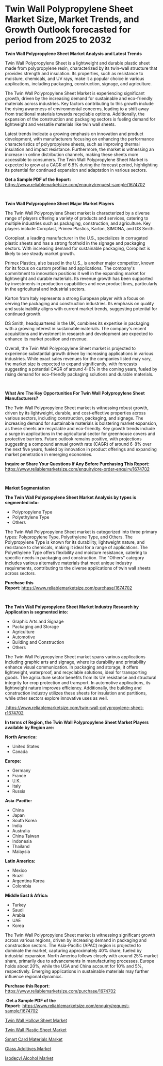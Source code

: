 <p><h1>Twin Wall Polypropylene Sheet Market Size, Market Trends, and Growth Outlook forecasted for period from 2025 to 2032</h1></p><p><strong>Twin Wall Polypropylene Sheet Market Analysis and Latest Trends</strong></p>
<p><p>Twin Wall Polypropylene Sheet is a lightweight and durable plastic sheet made from polypropylene resin, characterized by its twin-wall structure that provides strength and insulation. Its properties, such as resistance to moisture, chemicals, and UV rays, make it a popular choice in various applications, including packaging, construction, signage, and agriculture.</p><p>The Twin Wall Polypropylene Sheet Market is experiencing significant growth, driven by the increasing demand for sustainable and eco-friendly materials across industries. Key factors contributing to this growth include the rising awareness of environmental concerns, leading to a shift away from traditional materials towards recyclable options. Additionally, the expansion of the construction and packaging sectors is fueling demand for lightweight and versatile materials like twin wall sheets.</p><p>Latest trends indicate a growing emphasis on innovation and product development, with manufacturers focusing on enhancing the performance characteristics of polypropylene sheets, such as improving thermal insulation and impact resistance. Furthermore, the market is witnessing an increase in online distribution channels, making these sheets more accessible to consumers. The Twin Wall Polypropylene Sheet Market is expected to grow at a CAGR of 6.8% during the forecast period, highlighting its potential for continued expansion and adaptation in various sectors.</p></p>
<p><strong>Get a Sample PDF of the Report:&nbsp;</strong> <a href="https://www.reliablemarketsize.com/enquiry/request-sample/1674702?utm_campaign=1895&utm_medium=2&utm_source=Github&utm_content=ia&utm_term=01042025&utm_id=twin-wall-polypropylene-sheet">https://www.reliablemarketsize.com/enquiry/request-sample/1674702</a></p>
<p>&nbsp;</p>
<p><strong>Twin Wall Polypropylene Sheet Major Market Players</strong></p>
<p><p>The Twin Wall Polypropylene Sheet market is characterized by a diverse range of players offering a variety of products and services, catering to multiple industries such as packaging, construction, and agriculture. Key players include Coroplast, Primex Plastics, Karton, SIMONA, and DS Smith. </p><p>Coroplast, a leading manufacturer in the U.S., specializes in corrugated plastic sheets and has a strong foothold in the signage and packaging sectors. With increasing demand for sustainable packaging, Coroplast is likely to see steady market growth.</p><p>Primex Plastics, also based in the U.S., is another major competitor, known for its focus on custom profiles and applications. The company's commitment to innovation positions it well in the expanding market for lightweight and durable materials. Its revenue growth has been supported by investments in production capabilities and new product lines, particularly in the agricultural and industrial sectors.</p><p>Karton from Italy represents a strong European player with a focus on serving the packaging and construction industries. Its emphasis on quality and sustainability aligns with current market trends, suggesting potential for continued growth.</p><p>DS Smith, headquartered in the UK, combines its expertise in packaging with a growing interest in sustainable materials. The company's recent acquisitions and investment in research and development are expected to enhance its market position and revenue.</p><p>Overall, the Twin Wall Polypropylene Sheet market is projected to experience substantial growth driven by increasing applications in various industries. While exact sales revenues for the companies listed may vary, the market size is expected to expand significantly, with forecasts suggesting a potential CAGR of around 4-6% in the coming years, fueled by rising demand for eco-friendly packaging solutions and durable materials.</p></p>
<p>&nbsp;</p>
<p><strong>What Are The Key Opportunities For Twin Wall Polypropylene Sheet Manufacturers?</strong></p>
<p><p>The Twin Wall Polypropylene Sheet market is witnessing robust growth, driven by its lightweight, durable, and cost-effective properties across various sectors, including construction, packaging, and signage. The increasing demand for sustainable materials is bolstering market expansion, as these sheets are recyclable and eco-friendly. Key growth trends include a surge in applications in the agricultural sector for greenhouse covers and protective barriers. Future outlook remains positive, with projections suggesting a compound annual growth rate (CAGR) of around 6-8% over the next five years, fueled by innovation in product offerings and expanding market penetration in emerging economies.</p></p>
<p><strong>Inquire or Share Your Questions If Any Before Purchasing This Report:</strong> <a href="https://www.reliablemarketsize.com/enquiry/pre-order-enquiry/1674702?utm_campaign=1895&utm_medium=2&utm_source=Github&utm_content=ia&utm_term=01042025&utm_id=twin-wall-polypropylene-sheet">https://www.reliablemarketsize.com/enquiry/pre-order-enquiry/1674702</a></p>
<p>&nbsp;</p>
<p><strong>Market Segmentation</strong></p>
<p><strong>The Twin Wall Polypropylene Sheet Market Analysis by types is segmented into:</strong></p>
<p><ul><li>Polypropylene Type</li><li>Polyethylene Type</li><li>Others</li></ul></p>
<p><p>The Twin Wall Polypropylene Sheet market is categorized into three primary types: Polypropylene Type, Polyethylene Type, and Others. The Polypropylene Type is known for its durability, lightweight nature, and resistance to chemicals, making it ideal for a range of applications. The Polyethylene Type offers flexibility and moisture resistance, catering to specific needs in packaging and construction. The "Others" category includes various alternative materials that meet unique industry requirements, contributing to the diverse applications of twin wall sheets across sectors.</p></p>
<p><strong>Purchase this Report:&nbsp;</strong><a href="https://www.reliablemarketsize.com/purchase/1674702?utm_campaign=1895&utm_medium=2&utm_source=Github&utm_content=ia&utm_term=01042025&utm_id=twin-wall-polypropylene-sheet">https://www.reliablemarketsize.com/purchase/1674702</a></p>
<p>&nbsp;</p>
<p><strong>The Twin Wall Polypropylene Sheet Market Industry Research by Application is segmented into:</strong></p>
<p><ul><li>Graphic Arts and Signage</li><li>Packaging and Storage</li><li>Agriculture</li><li>Automotive</li><li>Building and Construction</li><li>Others</li></ul></p>
<p><p>The Twin Wall Polypropylene Sheet market spans various applications including graphic arts and signage, where its durability and printability enhance visual communication. In packaging and storage, it offers lightweight, waterproof, and recyclable solutions, ideal for transporting goods. The agriculture sector benefits from its UV resistance and structural integrity for crop protection and transport. In automotive applications, its lightweight nature improves efficiency. Additionally, the building and construction industry utilizes these sheets for insulation and partitions, while other sectors explore innovative uses as well.</p></p>
<p><a href="https://www.reliablemarketsize.com/twin-wall-polypropylene-sheet-r1674702?utm_campaign=1895&utm_medium=2&utm_source=Github&utm_content=ia&utm_term=01042025&utm_id=twin-wall-polypropylene-sheet">&nbsp;https://www.reliablemarketsize.com/twin-wall-polypropylene-sheet-r1674702</a></p>
<p><strong>In terms of Region, the Twin Wall Polypropylene Sheet Market Players available by Region are:</strong></p>
<p>
    <p> <strong> North America: </strong>
        <ul>
            <li>United States</li>
            <li>Canada</li>
        </ul>
        </p> 
    <p> <strong> Europe: </strong>
        <ul>
            <li>Germany</li>
            <li>France</li>
            <li>U.K.</li>
            <li>Italy</li>
            <li>Russia</li>
        </ul>
        </p> 
    <p> <strong> Asia-Pacific: </strong>
        <ul>
            <li>China</li>
            <li>Japan</li>
            <li>South Korea</li>
            <li>India</li>
            <li>Australia</li>
            <li>China Taiwan</li>
            <li>Indonesia</li>
            <li>Thailand</li>
            <li>Malaysia</li>
        </ul>
        </p> 
    <p> <strong> Latin America: </strong>
        <ul>
            <li>Mexico</li>
            <li>Brazil</li>
            <li>Argentina Korea</li>
            <li>Colombia</li>
        </ul>
        </p> 
    <p> <strong> Middle East & Africa: </strong>
        <ul>
            <li>Turkey</li>
            <li>Saudi</li>
            <li>Arabia</li>
            <li>UAE</li>
            <li>Korea</li>
        </ul>
    </p>
    </p>
<p><p>The Twin Wall Polypropylene Sheet market is witnessing significant growth across various regions, driven by increasing demand in packaging and construction sectors. The Asia-Pacific (APAC) region is projected to dominate the market, capturing approximately 40% share, fueled by industrial expansion. North America follows closely with around 25% market share, primarily due to advancements in manufacturing processes. Europe holds about 20%, while the USA and China account for 10% and 5%, respectively. Emerging applications in sustainable materials may further influence regional dynamics.</p></p>
<p><strong>Purchase this Report: </strong><a href="https://www.reliablemarketsize.com/purchase/1674702?utm_campaign=1895&utm_medium=2&utm_source=Github&utm_content=ia&utm_term=01042025&utm_id=twin-wall-polypropylene-sheet">https://www.reliablemarketsize.com/purchase/1674702</a></p>
<p>&nbsp;<strong>Get a Sample PDF of the Report:&nbsp;&nbsp;</strong><a href="https://www.reliablemarketsize.com/enquiry/request-sample/1674702?utm_campaign=1895&utm_medium=2&utm_source=Github&utm_content=ia&utm_term=01042025&utm_id=twin-wall-polypropylene-sheet">https://www.reliablemarketsize.com/enquiry/request-sample/1674702</a></p>
<p><strong></strong></p>
<p><p><a href="https://github.com/floengsubb/Market-Research-Report-List-1/blob/main/twin-wall-hollow-sheet-market.md?utm_campaign=1895&utm_medium=2&utm_source=Github&utm_content=ia&utm_term=01042025&utm_id=twin-wall-polypropylene-sheet">Twin Wall Hollow Sheet Market</a></p><p><a href="https://github.com/eleussabra/Market-Research-Report-List-1/blob/main/twin-wall-plastic-sheet-market.md?utm_campaign=1895&utm_medium=2&utm_source=Github&utm_content=ia&utm_term=01042025&utm_id=twin-wall-polypropylene-sheet">Twin Wall Plastic Sheet Market</a></p><p><a href="https://github.com/salkidtodo/Market-Research-Report-List-1/blob/main/smart-card-materials-market.md?utm_campaign=1895&utm_medium=2&utm_source=Github&utm_content=ia&utm_term=01042025&utm_id=twin-wall-polypropylene-sheet">Smart Card Materials Market</a></p><p><a href="https://github.com/buluckcapps2/Market-Research-Report-List-1/blob/main/glass-additives-market.md?utm_campaign=1895&utm_medium=2&utm_source=Github&utm_content=ia&utm_term=01042025&utm_id=twin-wall-polypropylene-sheet">Glass Additives Market</a></p><p><a href="https://github.com/donnypolan/Market-Research-Report-List-1/blob/main/isodecyl-alcohol-market.md?utm_campaign=1895&utm_medium=2&utm_source=Github&utm_content=ia&utm_term=01042025&utm_id=twin-wall-polypropylene-sheet">Isodecyl Alcohol Market</a></p></p>
